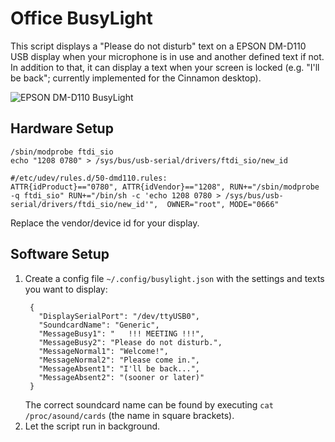 # Office BusyLight

This script displays a "Please do not disturb" text on a EPSON DM-D110 USB display when your microphone is in use and another defined text if not. In addition to that, it can display a text when your screen is locked (e.g. "I'll be back"; currently implemented for the Cinnamon desktop).

![EPSON DM-D110 BusyLight](busylight.gif)

## Hardware Setup
```
/sbin/modprobe ftdi_sio
echo "1208 0780" > /sys/bus/usb-serial/drivers/ftdi_sio/new_id

#/etc/udev/rules.d/50-dmd110.rules:
ATTR{idProduct}=="0780", ATTR{idVendor}=="1208", RUN+="/sbin/modprobe -q ftdi_sio" RUN+="/bin/sh -c 'echo 1208 0780 > /sys/bus/usb-serial/drivers/ftdi_sio/new_id'",  OWNER="root", MODE="0666"
```

Replace the vendor/device id for your display.

## Software Setup
1. Create a config file `~/.config/busylight.json` with the settings and texts you want to display:
   ```
    {
      "DisplaySerialPort": "/dev/ttyUSB0",
      "SoundcardName": "Generic",
      "MessageBusy1": "   !!! MEETING !!!",
      "MessageBusy2": "Please do not disturb.",
      "MessageNormal1": "Welcome!",
      "MessageNormal2": "Please come in.",
      "MessageAbsent1": "I'll be back...",
      "MessageAbsent2": "(sooner or later)"
    }
   ```
   The correct soundcard name can be found by executing `cat /proc/asound/cards` (the name in square brackets).
2. Let the script run in background.
